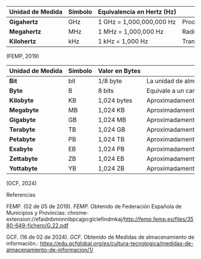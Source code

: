 |**Unidad de Medida**|**Símbolo**|**Equivalencia en Hertz (Hz)**|**Uso Común**|
|---|---|---|---|
|**Gigahertz**|GHz|1 GHz = 1,000,000,000 Hz|Procesadores de computadoras, redes inalámbricas, tecnología de comunicaciones|
|**Megahertz**|MHz|1 MHz = 1,000,000 Hz|Radios, microondas, señales de televisión|
|**Kilohertz**|kHz|1 kHz = 1,000 Hz|Transmisiones de radio AM, modulación de audio|

(FEMP, 2019)

| **Unidad de Medida** | **Símbolo** | **Valor en Bytes** | **Descripción**                                           |
| -------------------- | ----------- | ------------------ | --------------------------------------------------------- |
| **Bit**              | bit         | 1/8 byte           | La unidad de almacenamiento más pequeña, puede ser 0 o 1. |
| **Byte**             | B           | 8 bits             | Equivale a un carácter de texto.                          |
| **Kilobyte**         | KB          | 1,024 bytes        | Aproximadamente 1,000 bytes.                              |
| **Megabyte**         | MB          | 1,024 KB           | Aproximadamente 1 millón de bytes.                        |
| **Gigabyte**         | GB          | 1,024 MB           | Aproximadamente 1,000 millones de bytes.                  |
| **Terabyte**         | TB          | 1,024 GB           | Aproximadamente 1 billón de bytes.                        |
| **Petabyte**         | PB          | 1,024 TB           | Aproximadamente 1,000 billones de bytes.                  |
| **Exabyte**          | EB          | 1,024 PB           | Aproximadamente 1 quintillón de bytes.                    |
| **Zettabyte**        | ZB          | 1,024 EB           | Aproximadamente 1 sextillón de bytes.                     |
| **Yottabyte**        | YB          | 1,024 ZB           | Aproximadamente 1 septillón de bytes.                     |

(GCF, 2024)

Referencias

FEMP. (02 de 05 de 2019). _FEMP._ Obtenido de Federación Española de Municipios y Provincias: chrome-extension://efaidnbmnnnibpcajpcglclefindmkaj/http://femp.femp.es/files/3580-649-fichero/G.22.pdf

GCF. (16 de 02 de 2024). _GCF_. Obtenido de Medidas de almacenamiento de información.: https://edu.gcfglobal.org/es/cultura-tecnologica/medidas-de-almacenamiento-de-informacion/1/